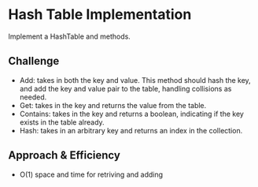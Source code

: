 # Hash Table Implementation
<!-- Short summary or background information -->
Implement a HashTable and methods.

## Challenge
<!-- Description of the challenge -->
- Add: takes in both the key and value. This method should hash the key, and add the key and value pair to the table, handling collisions as needed.
- Get: takes in the key and returns the value from the table.
- Contains: takes in the key and returns a boolean, indicating if the key exists in the table already.
- Hash: takes in an arbitrary key and returns an index in the collection.

## Approach & Efficiency
<!-- What approach did you take? Why? What is the Big O space/time for this approach? -->
- O(1) space and time for retriving and adding

